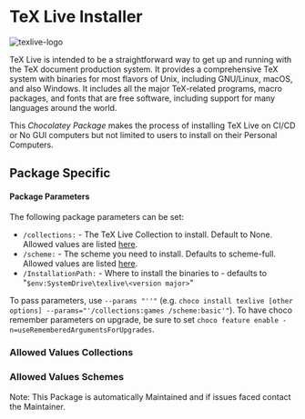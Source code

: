 # TeX Live Installer

![texlive-logo](https://cdn.jsdelivr.net/gh/naveen521kk/chocolatey-texlive@master/texlive/texlive.svg)

TeX Live is intended to be a straightforward way to get up and running with the TeX document production system. It provides a comprehensive TeX system with binaries for most flavors of Unix, including GNU/Linux, macOS, and also Windows. It includes all the major TeX-related programs, macro packages, and fonts that are free software, including support for many languages around the world.

This *Chocolatey Package* makes the process of installing TeX Live on CI/CD or No GUI computers but not limited to users to install on their Personal Computers.

## Package Specific
#### Package Parameters
The following package parameters can be set:

 * `/collections:` - The TeX Live Collection to install. Default to None. Allowed values are listed [here](#allowed-values-collections).
 * `/scheme:` - The scheme you need to install. Defaults to scheme-full. Allowed values are listed [here](#allowed-values-schemes).
 * `/InstallationPath:` - Where to install the binaries to - defaults to "`$env:SystemDrive\texlive\<version major>`"

To pass parameters, use `--params "''"` (e.g. `choco install texlive [other options] --params="'/collections:games /scheme:basic'"`).
To have choco remember parameters on upgrade, be sure to set `choco feature enable -n=useRememberedArgumentsForUpgrades`.

### Allowed Values Collections
<!--To be automatically filled.-->
<!--collections Start-->

<!--collections End-->

### Allowed Values Schemes
<!--To be automatically filled.-->
<!--schemes Start-->

<!--schemes End-->
Note: This Package is automatically Maintained and if issues faced contact the Maintainer.